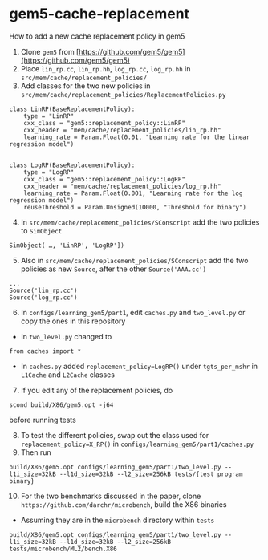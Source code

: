 # gem5-cache-replacement
How to add a new cache replacement policy in gem5


1. Clone ``gem5`` from [https://github.com/gem5/gem5](https://github.com/gem5/gem5)
2. Place ``lin_rp.cc``, ``lin_rp.hh``, ``log_rp.cc``, ``log_rp.hh`` in ``src/mem/cache/replacement_policies/
``
3. Add classes for the two new policies in ``src/mem/cache/replacement_policies/ReplacementPolicies.py``
```
class LinRP(BaseReplacementPolicy):
    type = "LinRP"
    cxx_class = "gem5::replacement_policy::LinRP"
    cxx_header = "mem/cache/replacement_policies/lin_rp.hh"
    learning_rate = Param.Float(0.01, "Learning rate for the linear regression model")


class LogRP(BaseReplacementPolicy):
    type = "LogRP"
    cxx_class = "gem5::replacement_policy::LogRP"
    cxx_header = "mem/cache/replacement_policies/log_rp.hh"
    learning_rate = Param.Float(0.001, "Learning rate for the log regression model")
    reuseThreshold = Param.Unsigned(10000, "Threshold for binary")
```
4. In ``src/mem/cache/replacement_policies/SConscript`` add the two policies to ``SimObject``
```
SimObject( …, 'LinRP', 'LogRP'])
```
5. Also in ``src/mem/cache/replacement_policies/SConscript`` add the two policies as new ``Source``, after the other
``Source('AAA.cc')``
```
...
Source('lin_rp.cc')
Source('log_rp.cc')
```
6. In ``configs/learning_gem5/part1``, edit ``caches.py`` and ``two_level.py`` or copy the ones in this repository
-  In ``two_level.py`` changed to
```
from caches import *
```
- In ``caches.py`` added ``replacement_policy=LogRP()`` under ``tgts_per_mshr`` in ``L1Cache`` and ``L2Cache`` classes
7. If you edit any of the replacement policies, do
  ```
scond build/X86/gem5.opt -j64
  ```
before running tests

8. To test the different policies, swap out the class used for ``replacement_policy=X_RP()`` in ``configs/learning_gem5/part1/caches.py``
9. Then run
```
build/X86/gem5.opt configs/learning_gem5/part1/two_level.py --l1i_size=32kB --l1d_size=32kB --l2_size=256kB tests/{test program binary}
```
10. For the two benchmarks discussed in the paper, clone ``https://github.com/darchr/microbench``, build the X86 binaries
- Assuming they are in the ``microbench`` directory within ``tests``
```
build/X86/gem5.opt configs/learning_gem5/part1/two_level.py --l1i_size=32kB --l1d_size=32kB --l2_size=256kB tests/microbench/ML2/bench.X86 
```
